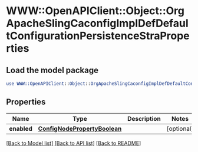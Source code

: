 # WWW::OpenAPIClient::Object::OrgApacheSlingCaconfigImplDefDefaultConfigurationPersistenceStraProperties

## Load the model package
```perl
use WWW::OpenAPIClient::Object::OrgApacheSlingCaconfigImplDefDefaultConfigurationPersistenceStraProperties;
```

## Properties
Name | Type | Description | Notes
------------ | ------------- | ------------- | -------------
**enabled** | [**ConfigNodePropertyBoolean**](ConfigNodePropertyBoolean.md) |  | [optional] 

[[Back to Model list]](../README.md#documentation-for-models) [[Back to API list]](../README.md#documentation-for-api-endpoints) [[Back to README]](../README.md)


